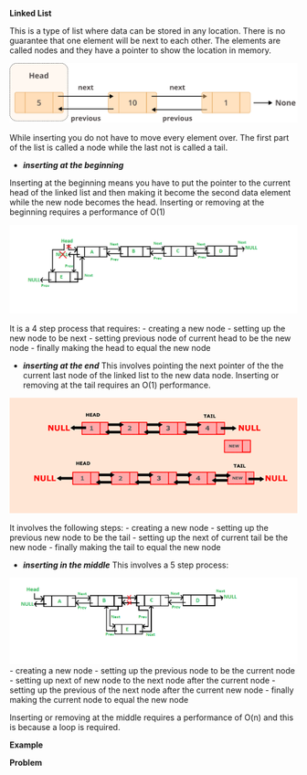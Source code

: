 
**Linked List**

This is a type of list where data can be stored in any location. There is no guarantee that one element will be next to each other. The elements are called nodes and they have a pointer to show the location in memory.

<img src="/linkedlist.webp">

While inserting you do not have to move every element over. The first part of the list is called a node while the last not is called a tail.

- ***inserting at the beginning***

Inserting at the beginning means you have to put the pointer to the current head of the linked list and then making it become the second data element while the new node becomes the head. Inserting or removing at the beginning requires a performance of O(1)

<img src="/Linkedlist_insert_at_start.png">

It is a 4 step process that requires:
    - creating a new node
    - setting up the new node to be next
    - setting previous node of current head to be the new node
    - finally making the head to equal the new node

- ***inserting at the end***
This involves pointing the next pointer of the the current last node of the linked list to the new data node. Inserting or removing at the tail requires an O(1) performance.

<img src="/Linkedlist_insert_last.png">

It involves the following steps:
    - creating a new node
    - setting up the previous new node to be the tail
    - setting up the next of current tail be the new node
    - finally making the tail to equal the new node

- ***inserting in the middle***
This involves a 5 step process:

<img src="/Linkedlist_insert_middle.png">
    - creating a new node
    - setting up the previous node to be the current node
    - setting up next of new node to the next node after the current node
    - setting up the previous of the next node after the current new node
    - finally making the current node to equal the new node

Inserting or removing at the middle requires a performance of O(n) and this is because a loop is required. 

**Example**

**Problem**
